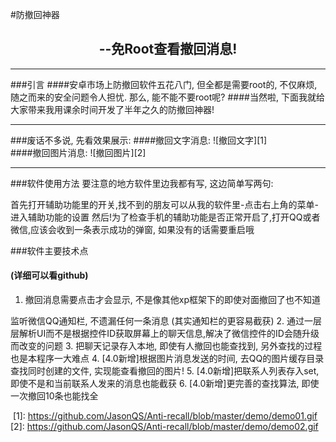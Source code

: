 #防撤回神器
<h2 align="center">--免Root查看撤回消息!</h2>
<hr>
###引言
####安卓市场上防撤回软件五花八门, 但全都是需要root的, 不仅麻烦, 随之而来的安全问题令人担忧. 那么, 能不能不要root呢?
####当然啦, 下面我就给大家带来我用课余时间开发了半年之久的防撤回神器!

<hr>

###废话不多说, 先看效果展示:
####撤回文字消息:
 ![撤回文字][1]
   <br>
####撤回图片消息:
 ![撤回图片][2]
<hr>
###软件使用方法
要注意的地方软件里边我都有写, 这边简单写两句:

首先打开辅助功能里的开关,找不到的朋友可以从我的软件里-点击右上角的菜单-进入辅助功能的设置
然后!为了检查手机的辅助功能是否正常开启了,打开QQ或者微信,应该会收到一条表示成功的弹窗, 如果没有的话需要重启哦

###软件主要技术点
#### (详细可以看github)

1. 撤回消息需要点击才会显示, 不是像其他xp框架下的即使对面撤回了也不知道

监听微信QQ通知栏, 不遗漏任何一条消息 (其实通知栏的更容易截获)
2. 通过一层层解析UI而不是根据控件ID获取屏幕上的聊天信息,解决了微信控件的ID会随升级而改变的问题
3. 把聊天记录存入本地, 即使有人撤回也能查找到, 另外查找的过程也是本程序一大难点
4. [4.0新增]根据图片消息发送的时间, 去QQ的图片缓存目录查找同时创建的文件, 实现能查看撤回的图片!
5. [4.0新增]把联系人列表存入set, 即使不是和当前联系人发来的消息也能截获
6. [4.0新增]更完善的查找算法, 即使一次撤回10条也能找全


  [1]: https://github.com/JasonQS/Anti-recall/blob/master/demo/demo01.gif
  [2]: https://github.com/JasonQS/Anti-recall/blob/master/demo/demo02.gif
